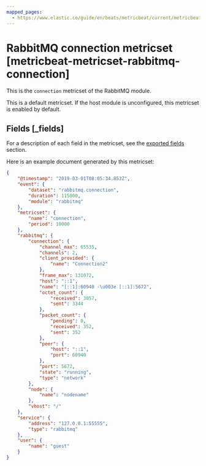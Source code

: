 ```yaml
---
mapped_pages:
  - https://www.elastic.co/guide/en/beats/metricbeat/current/metricbeat-metricset-rabbitmq-connection.html
---
```


<!-- This file is generated! See scripts/docs_collector.py -->

# RabbitMQ connection metricset [metricbeat-metricset-rabbitmq-connection]

This is the `connection` metricset of the RabbitMQ module.

This is a default metricset. If the host module is unconfigured, this metricset is enabled by default.

## Fields [_fields]

For a description of each field in the metricset, see the [exported fields](/reference/metricbeat/exported-fields-rabbitmq.md) section.

Here is an example document generated by this metricset:

```json
{
    "@timestamp": "2019-03-01T08:05:34.853Z",
    "event": {
        "dataset": "rabbitmq.connection",
        "duration": 115000,
        "module": "rabbitmq"
    },
    "metricset": {
        "name": "connection",
        "period": 10000
    },
    "rabbitmq": {
        "connection": {
            "channel_max": 65535,
            "channels": 2,
            "client_provided": {
                "name": "Connection2"
            },
            "frame_max": 131072,
            "host": "::1",
            "name": "[::1]:60940 -\u003e [::1]:5672",
            "octet_count": {
                "received": 3057,
                "sent": 3344
            },
            "packet_count": {
                "pending": 0,
                "received": 352,
                "sent": 352
            },
            "peer": {
                "host": "::1",
                "port": 60940
            },
            "port": 5672,
            "state": "running",
            "type": "network"
        },
        "node": {
            "name": "nodename"
        },
        "vhost": "/"
    },
    "service": {
        "address": "127.0.0.1:55555",
        "type": "rabbitmq"
    },
    "user": {
        "name": "guest"
    }
}
```
